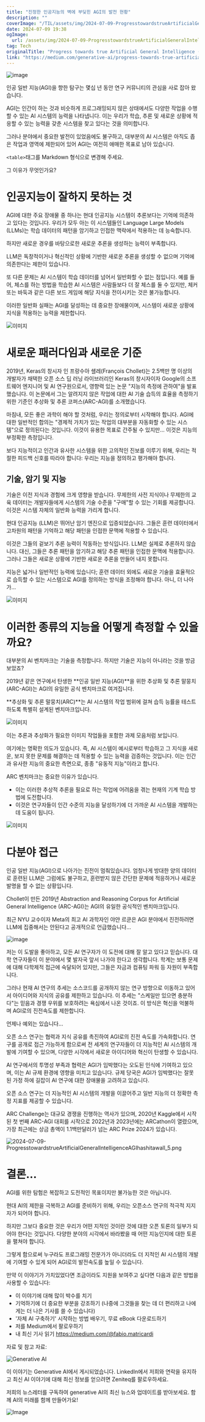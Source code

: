 ```yaml
---
title: "진정한 인공지능의 벽에 부딪힌 AGI의 발전 현황"
description: ""
coverImage: "/TIL/assets/img/2024-07-09-ProgresstowardstrueArtificialGeneralIntelligenceAGIhashitawall_0.png"
date: 2024-07-09 19:38
ogImage:
  url: /assets/img/2024-07-09-ProgresstowardstrueArtificialGeneralIntelligenceAGIhashitawall_0.png
tag: Tech
originalTitle: "Progress towards true Artificial General Intelligence (AGI) has hit a wall."
link: "https://medium.com/generative-ai/progress-towards-true-artificial-general-intelligence-agi-has-hit-a-wall-80a35c048f41"
---
```


![image](/TIL/assets/img/2024-07-09-ProgresstowardstrueArtificialGeneralIntelligenceAGIhashitawall_0.png)

인공 일반 지능(AGI)을 향한 탐구는 몇십 년 동안 연구 커뮤니티의 관심을 사로 잡아 왔습니다.

AGI는 인간이 하는 것과 비슷하게 프로그래밍되지 않은 상태에서도 다양한 작업을 수행할 수 있는 AI 시스템의 능력을 나타냅니다. 이는 우리가 학습, 추론 및 새로운 상황에 적응할 수 있는 능력을 갖춘 시스템을 찾고 있다는 것을 의미합니다.

그러나 분야에서 중요한 발전이 있었음에도 불구하고, 대부분의 AI 시스템은 아직도 좁은 작업과 영역에 제한되어 있어 AGI는 여전히 애매한 목표로 남아 있습니다.

<div class="content-ad"></div>

`<table>`태그를 Markdown 형식으로 변경해 주세요.

그 이유가 무엇인가요?

# 인공지능이 잘하지 못하는 것

AGI에 대한 주요 장애물 중 하나는 현대 인공지능 시스템이 추론보다는 기억에 의존하고 있다는 것입니다. 우리가 모두 아는 이 시스템들인 Language Large Models (LLMs)는 학습 데이터의 패턴을 암기하고 인접한 맥락에서 적용하는 데 능숙합니다.

하지만 새로운 경우를 바탕으로한 새로운 추론을 생성하는 능력이 부족합니다.

<div class="content-ad"></div>

LLM은 독창적이거나 혁신적인 상황에 기반한 새로운 추론을 생성할 수 없으며 기억에 의존한다는 제한이 있습니다.

또 다른 문제는 AI 시스템이 학습 데이터를 넘어서 일반화할 수 없는 점입니다. 예를 들어, 체스를 하는 방법을 학습한 AI 시스템은 사람들보다 더 잘 체스를 둘 수 있지만, 체커 또는 바둑과 같은 다른 보드 게임에 해당 지식을 전이시키는 것은 불가능합니다.

이러한 일반화 실패는 AGI를 달성하는 데 중요한 장애물이며, 시스템이 새로운 상황에 지식을 적용하는 능력을 제한합니다.

![이미지](https://miro.medium.com/v2/resize:fit:1400/1*_LbxAoOCs7Ed8ThxzsC_eQ.gif)

<div class="content-ad"></div>

# 새로운 패러다임과 새로운 기준

2019년, Keras의 창시자 인 프랑수아 쇌레(François Chollet)는 2.5백만 명 이상의 개발자가 채택한 오픈 소스 딥 러닝 라이브러리인 Keras의 창시자이자 Google의 소프트웨어 엔지니어 및 AI 연구원으로서, 영향력 있는 논문 "지능의 측정에 관하여"을 발표했습니다. 이 논문에서 그는 알려지지 않은 작업에 대한 AI 기술 습득의 효율을 측정하기 위한 기준인 추상화 및 추론 코퍼스(ARC-AGI)를 소개했습니다.

마침내, 모든 좋은 과학이 해야 할 것처럼, 우리는 정의로부터 시작해야 합니다. AGI에 대한 일반적인 합의는 "경제적 가치가 있는 작업의 대부분을 자동화할 수 있는 시스템"으로 정의된다는 것입니다. 이것이 유용한 목표로 간주될 수 있지만... 이것은 지능의 부정확한 측정입니다.

보다 지능적이고 인간과 유사한 시스템을 위한 고의적인 진보를 이루기 위해, 우리는 적절한 피드백 신호를 따라야 합니다: 우리는 지능을 정의하고 평가해야 합니다.

<div class="content-ad"></div>

## 기술, 암기 및 지능

기술은 이전 지식과 경험에 크게 영향을 받습니다. 무제한의 사전 지식이나 무제한의 교육 데이터는 개발자들에게 시스템의 기술 수준을 "구매"할 수 있는 기회를 제공합니다. 이것은 시스템 자체의 일반화 능력을 가리게 합니다.

현대 인공지능 (LLM)은 뛰어난 암기 엔진으로 입증되었습니다. 그들은 훈련 데이터에서 고차원의 패턴을 기억하고 해당 패턴을 인접한 문맥에 적용할 수 있습니다.

이것은 그들의 겉보기 추론 능력이 작동하는 방식입니다. LLM은 실제로 추론하지 않습니다. 대신, 그들은 추론 패턴을 암기하고 해당 추론 패턴을 인접한 문맥에 적용합니다. 그러나 그들은 새로운 상황에 기반한 새로운 추론을 만들어 내지 못합니다.

<div class="content-ad"></div>

지능은 넓거나 일반적인 능력에 있습니다; 훈련 데이터 외에도 새로운 기술을 효율적으로 습득할 수 있는 시스템으로 AGI를 정의하는 방식을 조정해야 합니다. 아니, 더 나아가...

![이미지](/TIL/assets/img/2024-07-09-ProgresstowardstrueArtificialGeneralIntelligenceAGIhashitawall_1.png)

# 이러한 종류의 지능을 어떻게 측정할 수 있을까요?

대부분의 AI 벤치마크는 기술을 측정합니다. 하지만 기술은 지능이 아니라는 것을 방금 보았죠?

<div class="content-ad"></div>

2019년 같은 연구에서 탄생한 **인공 일반 지능(AGI)**을 위한 추상화 및 추론 말뭉치 (ARC-AGI)는 AGI의 유일한 공식 벤치마크로 여겨집니다.

**추상화 및 추론 말뭉치(ARC)**는 AI 시스템의 작업 범위에 걸쳐 습득 능률을 테스트하도록 특별히 설계된 벤치마크입니다.

![이미지](/TIL/assets/img/2024-07-09-ProgresstowardstrueArtificialGeneralIntelligenceAGIhashitawall_2.png)

이는 추론과 추상화가 필요한 이미지 작업들을 포함한 과제 모음처럼 보입니다.

<div class="content-ad"></div>

여기에는 명확한 의도가 있습니다. 즉, AI 시스템이 예시로부터 학습하고 그 지식을 새로운, 보지 못한 문제를 해결하는 데 적용할 수 있는 능력을 검증하는 것입니다. 이는 인간과 유사한 지능의 중요한 측면으로, 종종 "유동적 지능"이라고 합니다.

ARC 벤치마크는 중요한 이유가 있습니다.

- 이는 이러한 추상적 추론을 필요로 하는 작업에 어려움을 겪는 현재의 기계 학습 방법에 도전합니다.
- 이것은 연구자들이 인간 수준의 지능을 달성하기에 더 가까운 AI 시스템을 개발하는 데 도움이 됩니다.

![이미지](/TIL/assets/img/2024-07-09-ProgresstowardstrueArtificialGeneralIntelligenceAGIhashitawall_3.png)

<div class="content-ad"></div>

# 다분야 접근

인공 일반 지능(AGI)으로 나아가는 진전이 멈춰있습니다. 엄청나게 방대한 양의 데이터로 훈련된 LLM은 그럼에도 불구하고, 훈련받지 않은 간단한 문제에 적응하거나 새로운 발명을 할 수 없는 상황입니다.

Chollet이 만든 2019년 Abstraction and Reasoning Corpus for Artificial General Intelligence (ARC-AGI)는 AGI의 유일한 공식적인 벤치마크입니다.

최근 NYU 교수이자 Meta의 최고 AI 과학자인 야얀 르쿤은 AGI 분야에서 진전하려면 LLM에 집중해서는 안된다고 공개적으로 언급했습니다...

<div class="content-ad"></div>

![image](/TIL/assets/img/2024-07-09-ProgresstowardstrueArtificialGeneralIntelligenceAGIhashitawall_4.png)

저는 이 도발을 좋아하고, 모든 AI 연구자가 이 도전에 대해 잘 알고 있다고 믿습니다. 대학 연구자들이 이 분야에서 몇 발자국 앞서 나가야 한다고 생각합니다. 학계는 보통 문제에 대해 다학제적 접근에 숙달되어 있지만, 그들은 자금과 컴퓨팅 파워 등 자원이 부족합니다.

그러나 현재 AI 연구의 추세는 소스코드를 공개하지 않는 연구 방향으로 이동하고 있어서 아이디어와 지식의 공유를 제한하고 있습니다. 이 추세는 "스케일만 있으면 충분하다"는 믿음과 경쟁 우위를 보호하려는 욕심에서 나온 것이죠. 이 방식은 혁신을 억불하며 AGI로의 진전속도를 제한합니다.

언제나 예외는 있습니다...

<div class="content-ad"></div>

오픈 소스 연구는 협력과 지식 공유를 촉진하여 AGI로의 진전 속도를 가속화합니다. 연구를 공개로 접근 가능하게 함으로써 전 세계의 연구자들이 더 지능적인 AI 시스템의 개발에 기여할 수 있으며, 다양한 시각에서 새로운 아이디어와 혁신이 탄생할 수 있습니다.

AI 연구에서의 투명성 부족과 협력은 AGI가 임박했다는 오도된 인식에 기여하고 있으며, 이는 AI 규제 환경에 영향을 미치고 있습니다. 규제 당국은 AGI가 임박했다는 잘못된 가정 하에 길잡이 AI 연구에 대한 장애물을 고려하고 있습니다.

오픈 소스 연구는 더 지능적인 AI 시스템의 개발을 이끌어주고 일반 지능의 더 정확한 측정 지표를 제공할 수 있습니다.

ARC Challenge는 대규모 경쟁을 진행하는 역사가 있으며, 2020년 Kaggle에서 시작된 첫 번째 ARC-AGI 대회를 시작으로 2022년과 2023년에는 ARCathon이 열렸으며, 가장 최근에는 상금 총액이 1.1백만달러가 넘는 ARC Prize 2024가 있습니다.

<div class="content-ad"></div>

![2024-07-09-ProgresstowardstrueArtificialGeneralIntelligenceAGIhashitawall_5.png](/TIL/assets/img/2024-07-09-ProgresstowardstrueArtificialGeneralIntelligenceAGIhashitawall_5.png)

# 결론…

AGI를 위한 탐험은 복잡하고 도전적인 목표이지만 불가능한 것은 아닙니다.

현대 AI의 제한을 극복하고 AGI를 준비하기 위해, 우리는 오픈소스 연구의 적극적 지지자가 되어야 합니다.

<div class="content-ad"></div>

하지만 그보다 중요한 것은 우리가 어떤 지적인 것이란 것에 대한 오픈 토론의 일부가 되어야 한다는 것입니다. 다양한 분야의 시각에서 바라봤을 때 어떤 지능인지에 대한 토론을 펼쳐야 합니다.

그렇게 함으로써 누구라도 프로그래밍 전문가가 아니더라도 더 지적인 AI 시스템의 개발에 기여할 수 있게 되어 AGI로의 발전속도를 높일 수 있습니다.

만약 이 이야기가 가치있었다면 조금이라도 지원을 보여주고 싶다면 다음과 같은 방법을 사용할 수 있습니다:

- 이 이야기에 대해 많이 박수를 치기
- 기억하기에 더 중요한 부분을 강조하기 (나중에 그것들을 찾는 데 더 편리하고 나에게는 더 나은 기사를 쓸 수 있습니다)
- '자체 AI 구축하기' 시작하는 방법 배우기, 무료 eBook 다운로드하기
- 저를 Medium에서 팔로우하기
- 내 최신 기사 읽기 https://medium.com/@fabio.matricardi

<div class="content-ad"></div>

자료 및 참고 자료:

![Generative AI](/TIL/assets/img/2024-07-09-ProgresstowardstrueArtificialGeneralIntelligenceAGIhashitawall_6.png)

이 이야기는 Generative AI에서 게시되었습니다. LinkedIn에서 저희와 연락을 유지하고 최신 AI 이야기에 대해 최신 정보를 얻으려면 Zeniteq를 팔로우하세요.

저희의 뉴스레터를 구독하여 generative AI의 최신 뉴스와 업데이트를 받아보세요. 함께 AI의 미래를 함께 만들어가요!

<div class="content-ad"></div>

![Image](/TIL/assets/img/2024-07-09-ProgresstowardstrueArtificialGeneralIntelligenceAGIhashitawall_7.png)
